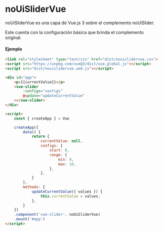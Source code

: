 # noUiSliderVue

noUiSliderVue es una capa de Vue.js 3 sobre el complemento noUiSlider.

Este cuenta con la configuración básica que brinda el complemento original.

#### Ejemplo

```html
<link rel="stylesheet" type="text/css" href="dist/nouislidervue.css">
<script src="https://unpkg.com/vue@3/dist/vue.global.js"></script>
<script src="dist/nouislidervue.umd.js"></script>

<div id="app">
    <p>{{currentValue}}</p>
    <vue-slider
        :configs="configs"
        @update="updateCurrentValue"
    ></vue-slider>
</div>

<script>
    const { createApp } = Vue

    createApp({
        data() {
            return {
                currentValue: null,
                configs: {
                    start: 0,
                    range: {
                        min: 0,
                        max: 10,
                    },
                },
            }
        },
        methods: {
            updateCurrentValue({ values }) {
                this.currentValue = values;
            },
        }
    })
    .component('vue-slider', noUiSliderVue)
    .mount('#app')
</script>
```
